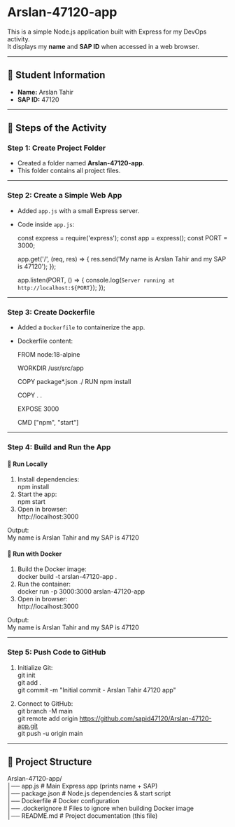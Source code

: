 # Arslan-47120-app

This is a simple Node.js application built with Express for my DevOps activity.  
It displays my **name** and **SAP ID** when accessed in a web browser.  

---

## 👤 Student Information
- **Name:** Arslan Tahir  
- **SAP ID:** 47120  

---

## 📝 Steps of the Activity

### Step 1: Create Project Folder
- Created a folder named **Arslan-47120-app**.
- This folder contains all project files.

---

### Step 2: Create a Simple Web App
- Added `app.js` with a small Express server.  
- Code inside `app.js`:  

    const express = require('express');
    const app = express();
    const PORT = 3000;

    app.get('/', (req, res) => {
      res.send('My name is Arslan Tahir and my SAP is 47120');
    });

    app.listen(PORT, () => {
      console.log(`Server running at http://localhost:${PORT}`);
    });

---

### Step 3: Create Dockerfile
- Added a `Dockerfile` to containerize the app.  
- Dockerfile content:  

    FROM node:18-alpine

    WORKDIR /usr/src/app

    COPY package*.json ./
    RUN npm install

    COPY . .

    EXPOSE 3000

    CMD ["npm", "start"]

---

### Step 4: Build and Run the App

#### 🔹 Run Locally
1. Install dependencies:  
    npm install
2. Start the app:  
    npm start
3. Open in browser:  
    http://localhost:3000  

Output:  
    My name is Arslan Tahir and my SAP is 47120

#### 🔹 Run with Docker
1. Build the Docker image:  
    docker build -t arslan-47120-app .
2. Run the container:  
    docker run -p 3000:3000 arslan-47120-app
3. Open in browser:  
    http://localhost:3000  

Output:  
    My name is Arslan Tahir and my SAP is 47120

---

### Step 5: Push Code to GitHub
1. Initialize Git:  
    git init  
    git add .  
    git commit -m "Initial commit - Arslan Tahir 47120 app"

2. Connect to GitHub:  
    git branch -M main  
    git remote add origin https://github.com/sapid47120/Arslan-47120-app.git  
    git push -u origin main

---

## 📂 Project Structure
Arslan-47120-app/  
│── app.js            # Main Express app (prints name + SAP)  
│── package.json      # Node.js dependencies & start script  
│── Dockerfile        # Docker configuration  
│── .dockerignore     # Files to ignore when building Docker image  
│── README.md         # Project documentation (this file)  
